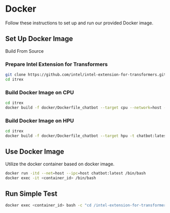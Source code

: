 # Docker
Follow these instructions to set up and run our provided Docker image.

## Set Up Docker Image
Build From Source

### Prepare Intel Extension for Transformers
```bash
git clone https://github.com/intel/intel-extension-for-transformers.git itrex
cd itrex
```

### Build Docker Image on CPU
```bash
cd itrex
docker build -f docker/Dockerfile_chatbot --target cpu --network=host -t chatbot:latest .
```

### Build Docker Image on HPU
```bash
cd itrex
docker build -f docker/Dockerfile_chatbot --target hpu -t chatbot:latest .
```

## Use Docker Image
Utilize the docker container based on docker image.

```bash
docker run -itd --net=host --ipc=host chatbot:latest /bin/bash
docker exec -it <container_id> /bin/bash
```

## Run Simple Test
```bash
docker exec <container_id> bash -c "cd /intel-extension-for-transformers/tests; source activate neuralchat; python test_neural_engine.py"
```
